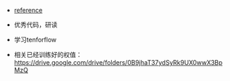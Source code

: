 * [reference](https://github.com/lengstrom/fast-style-transfer)


* 优秀代码，研读


* 学习tenforflow

* 相关已经训练好的权值：https://drive.google.com/drive/folders/0B9jhaT37ydSyRk9UX0wwX3BpMzQ

